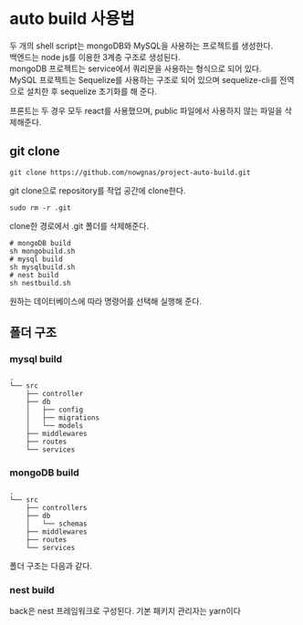 # auto build 사용법

두 개의 shell script는 mongoDB와 MySQL을 사용하는 프로젝트를 생성한다.  
백엔드는 node js를 이용한 3계층 구조로 생성된다.  
mongoDB 프로젝트는 service에서 쿼리문을 사용하는 형식으로 되어 있다.  
MySQL 프로젝트는 Sequelize를 사용하는 구조로 되어 있으며 sequelize-cli를 전역으로 설치한 후 sequelize 초기화를 해 준다.

프론트는 두 경우 모두 react를 사용했으며, public 파일에서 사용하지 않는 파일을 삭제해준다.

## git clone

```shell
git clone https://github.com/nowgnas/project-auto-build.git
```

git clone으로 repository를 작업 공간에 clone한다.

```shell
sudo rm -r .git
```

clone한 경로에서 .git 폴더를 삭제해준다.

```shell
# mongoDB build
sh mongobuild.sh
# mysql build
sh mysqlbuild.sh
# nest build
sh nestbuild.sh
```

원하는 데이터베이스에 따라 명령어를 선택해 실행해 준다.

## 폴더 구조

### mysql build

```shell
.
└── src
    ├── controller
    ├── db
    │   ├── config
    │   ├── migrations
    │   └── models
    ├── middlewares
    ├── routes
    └── services
```

### mongoDB build

```shell
.
└── src
    ├── controllers
    ├── db
    │   └── schemas
    ├── middlewares
    ├── routes
    └── services
```

폴더 구조는 다음과 같다.

### nest build

back은 nest 프레임워크로 구성된다. 기본 패키지 관리자는 yarn이다
